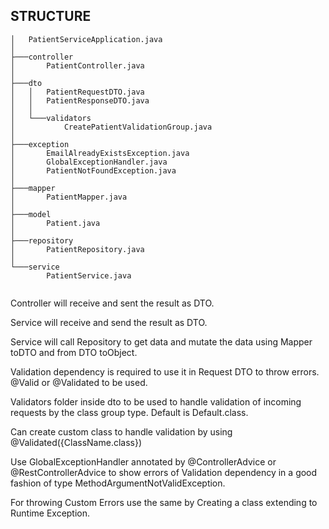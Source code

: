 ## STRUCTURE

```
│   PatientServiceApplication.java
│   
├───controller
│       PatientController.java
│       
├───dto
│   │   PatientRequestDTO.java
│   │   PatientResponseDTO.java
│   │   
│   └───validators
│           CreatePatientValidationGroup.java
│           
├───exception
│       EmailAlreadyExistsException.java
│       GlobalExceptionHandler.java
│       PatientNotFoundException.java
│
├───mapper
│       PatientMapper.java
│
├───model
│       Patient.java
│
├───repository
│       PatientRepository.java
│
└───service
        PatientService.java
    
  ```

Controller will receive and sent the result as DTO.

Service will receive and send the result as DTO.

Service will call Repository to get data and mutate the data using Mapper toDTO and from DTO toObject.

Validation dependency is required to use it in Request DTO to throw errors. @Valid or @Validated to be used.

Validators folder inside dto to be used to handle validation of incoming requests by the class group type. Default is Default.class.

Can create custom class to handle validation by using @Validated({ClassName.class})

Use GlobalExceptionHandler annotated by @ControllerAdvice or @RestControllerAdvice to show errors of Validation dependency in a good fashion of type MethodArgumentNotValidException.

For throwing Custom Errors use the same by Creating a class extending to Runtime Exception.


